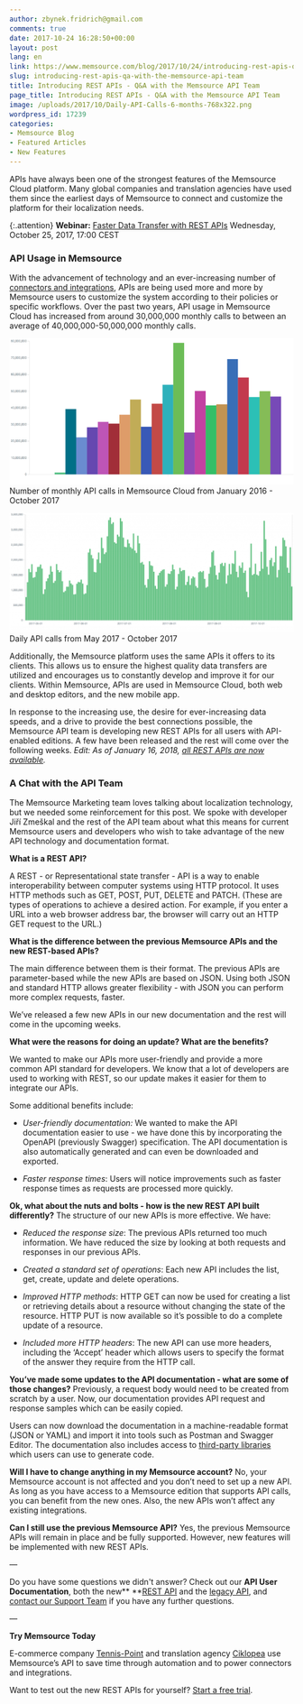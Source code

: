 ```yaml
---
author: zbynek.fridrich@gmail.com
comments: true
date: 2017-10-24 16:28:50+00:00
layout: post
lang: en
link: https://www.memsource.com/blog/2017/10/24/introducing-rest-apis-qa-with-the-memsource-api-team/
slug: introducing-rest-apis-qa-with-the-memsource-api-team
title: Introducing REST APIs - Q&A with the Memsource API Team
page_title: Introducing REST APIs - Q&A with the Memsource API Team
image: /uploads/2017/10/Daily-API-Calls-6-months-768x322.png
wordpress_id: 17239
categories:
- Memsource Blog
- Featured Articles
- New Features
---
```


APIs have always been one of the strongest features of the Memsource Cloud platform. Many global companies and translation agencies have used them since the earliest days of Memsource to connect and customize the platform for their localization needs. <!-- more -->

{:.attention}
**Webinar:** [Faster Data Transfer with REST APIs](https://attendee.gotowebinar.com/register/4180124791812473090)
Wednesday, October 25, 2017, 17:00 CEST

### API Usage in Memsource

With the advancement of technology and an ever-increasing number of [connectors and integrations](https://www.memsource.com/integrations/), APIs are being used more and more by Memsource users to customize the system according to their policies or specific workflows. Over the past two years, API usage in Memsource Cloud has increased from around 30,000,000 monthly calls to between an average of 40,000,000-50,000,000 monthly calls.

[![](/uploads/2017/10/Monthly-API-Calls-2-years1.png)](/uploads/2017/10/Monthly-API-Calls-2-years1.png) Number of monthly API calls in Memsource Cloud from January 2016 - October 2017

[![](/uploads/2017/10/Daily-API-Calls-6-months-1024x429.png)](/uploads/2017/10/Daily-API-Calls-6-months.png) Daily API calls from May 2017 - October 2017

Additionally, the Memsource platform uses the same APIs it offers to its clients. This allows us to ensure the highest quality data transfers are utilized and encourages us to constantly develop and improve it for our clients. Within Memsource, APIs are used in Memsource Cloud, both web and desktop editors, and the new mobile app.

In response to the increasing use, the desire for ever-increasing data speeds, and a drive to provide the best connections possible, the Memsource API team is developing new REST APIs for all users with API-enabled editions. A few have been released and the rest will come over the following weeks.
_Edit: As of January 16, 2018, [all REST APIs are now available](https://www.memsource.com/blog/2018/01/16/update-all-memsource-rest-apis-now-available/)._

### A Chat with the API Team

The Memsource Marketing team loves talking about localization technology, but we needed some reinforcement for this post. We spoke with developer Jiří Zmeškal and the rest of the API team about what this means for current Memsource users and developers who wish to take advantage of the new API technology and documentation format.

**What is a REST API?**

A REST - or Representational state transfer - API is a way to enable interoperability between computer systems using HTTP protocol. It uses HTTP methods such as GET, POST, PUT, DELETE and PATCH. (These are types of operations to achieve a desired action. For example, if you enter a URL into a web browser address bar, the browser will carry out an HTTP GET request to the URL.)

**What is the difference between the previous Memsource APIs and the new REST-based APIs?**

The main difference between them is their format. The previous APIs are parameter-based while the new APIs are based on JSON. Using both JSON and standard HTTP allows greater flexibility - with JSON you can perform more complex requests, faster.

We’ve released a few new APIs in our new documentation and the rest will come in the upcoming weeks.

**What were the reasons for doing an update? What are the benefits?**

We wanted to make our APIs more user-friendly and provide a more common API standard for developers. We know that a lot of developers are used to working with REST, so our update makes it easier for them to integrate our APIs.

Some additional benefits include:

  * _User-friendly documentation:_ We wanted to make the API documentation easier to use - we have done this by incorporating the OpenAPI (previously Swagger) specification. The API documentation is also automatically generated and can even be downloaded and exported.
 	
  * _Faster response times_: Users will notice improvements such as faster response times as requests are processed more quickly.

**Ok, what about the nuts and bolts - how is the new REST API built differently?**
The structure of our new APIs is more effective. We have:
 	
  * _Reduced the response size_: The previous APIs returned too much information. We have reduced the size by looking at both requests and responses in our previous APIs.
 	
  * _Created a standard set of operations_: Each new API includes the list, get, create, update and delete operations.
 	
  * _Improved HTTP methods_: HTTP GET can now be used for creating a list or retrieving details about a resource without changing the state of the resource. HTTP PUT is now available so it’s possible to do a complete update of a resource.
 	
  * _Included more HTTP headers_: The new API can use more headers, including the ‘Accept’ header which allows users to specify the format of the answer they require from the HTTP call.

**You’ve made some updates to the API documentation - what are some of those changes?**
Previously, a request body would need to be created from scratch by a user. Now, our documentation provides API request and response samples which can be easily copied.

Users can now download the documentation in a machine-readable format (JSON or YAML) and import it into tools such as Postman and Swagger Editor. The documentation also includes access to [third-party libraries](https://swagger.io/swagger-codegen/) which users can use to generate code.

**Will I have to change anything in my Memsource account?**
No, your Memsource account is not affected and you don’t need to set up a new API. As long as you have access to a Memsource edition that supports API calls, you can benefit from the new ones. Also, the new APIs won’t affect any existing integrations.

**Can I still use the previous Memsource API?**
Yes, the previous Memsource APIs will remain in place and be fully supported. However, new features will be implemented with new REST APIs.

—

Do you have some questions we didn't answer?
Check out our **API User Documentation**, both the new** **[REST API](https://cloud.memsource.com/web/docs/api) and the [legacy API](https://wiki.memsource.com/wiki/Memsource_API), and [contact our Support Team](mailto:support@memsource.com) if you have any further questions.

—

**Try Memsource Today**

E-commerce company [Tennis-Point](https://www.memsource.com/blog/2017/01/18/case-study-localizing-ecommerce-websites/) and translation agency [Ciklopea](https://www.memsource.com/blog/2017/07/25/ciklopea-localizes-wordpress-websites-up-to-30-faster/) use Memsource’s API to save time through automation and to power connectors and integrations.

Want to test out the new REST APIs for yourself? [Start a free trial](https://cloud.memsource.com/web/organization/signup?e=ULTIMATE).
